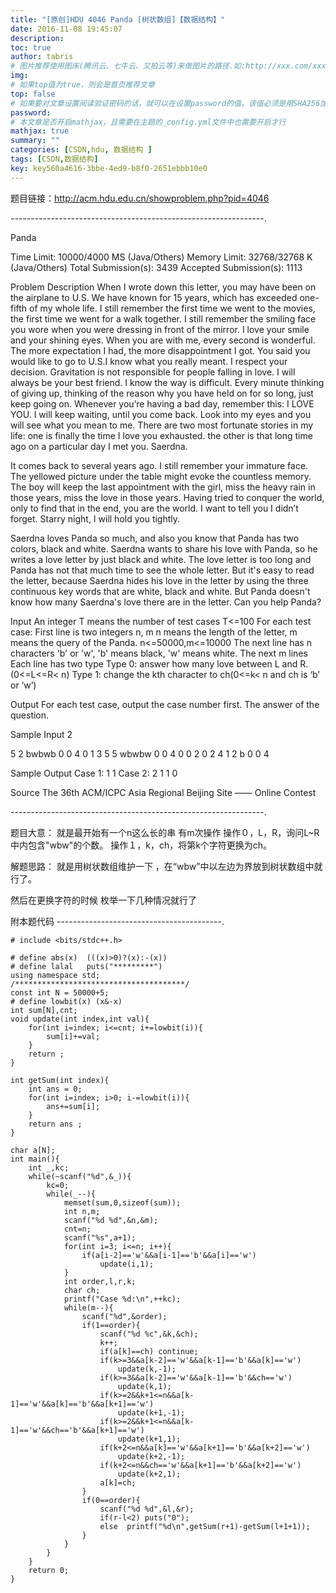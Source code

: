 ```yaml
---
title: "[原创]HDU 4046 Panda [树状数组]【数据结构】"
date: 2016-11-08 19:45:07
description:
toc: true
author: tabris
# 图片推荐使用图床(腾讯云、七牛云、又拍云等)来做图片的路径.如:http://xxx.com/xxx.jpg
img:
# 如果top值为true，则会是首页推荐文章
top: false
# 如果要对文章设置阅读验证密码的话，就可以在设置password的值，该值必须是用SHA256加密后的密码，防止被他人识破
password:
# 本文章是否开启mathjax，且需要在主题的_config.yml文件中也需要开启才行
mathjax: true
summary: ""
categories: [CSDN,hdu, 数据结构 ]
tags: [CSDN,数据结构]
key: key560a4616-3bbe-4ed9-b8f0-2651ebbb10e0
---
```


题目链接：http://acm.hdu.edu.cn/showproblem.php?pid=4046

---------------------------------------------------------------.

Panda

Time Limit: 10000/4000 MS (Java/Others)    Memory Limit: 32768/32768 K (Java/Others)
Total Submission(s): 3439    Accepted Submission(s): 1113


Problem Description
When I wrote down this letter, you may have been on the airplane to U.S.
We have known for 15 years, which has exceeded one-fifth of my whole life. I still remember the first time we went to the movies, the first time we went for a walk together. I still remember the smiling face you wore when you were dressing in front of the mirror. I love your smile and your shining eyes. When you are with me, every second is wonderful.
The more expectation I had, the more disappointment I got. You said you would like to go to U.S.I know what you really meant. I respect your decision. Gravitation is not responsible for people falling in love. I will always be your best friend. I know the way is difficult. Every minute thinking of giving up, thinking of the reason why you have held on for so long, just keep going on. Whenever you’re having a bad day, remember this: I LOVE YOU.
I will keep waiting, until you come back. Look into my eyes and you will see what you mean to me.
There are two most fortunate stories in my life: one is finally the time I love you exhausted. the other is that long time ago on a particular day I met you.
Saerdna.

It comes back to several years ago. I still remember your immature face.
The yellowed picture under the table might evoke the countless memory. The boy will keep the last appointment with the girl, miss the heavy rain in those years, miss the love in those years. Having tried to conquer the world, only to find that in the end, you are the world. I want to tell you I didn’t forget. Starry night, I will hold you tightly.

Saerdna loves Panda so much, and also you know that Panda has two colors, black and white.
Saerdna wants to share his love with Panda, so he writes a love letter by just black and white.
The love letter is too long and Panda has not that much time to see the whole letter.
But it's easy to read the letter, because Saerdna hides his love in the letter by using the three continuous key words that are white, black and white.
But Panda doesn't know how many Saerdna's love there are in the letter.
Can you help Panda?


Input
An integer T means the number of test cases T<=100
For each test case:
First line is two integers n, m
n means the length of the letter, m means the query of the Panda. n<=50000,m<=10000
The next line has n characters 'b' or 'w', 'b' means black, 'w' means white.
The next m lines
Each line has two type
Type 0: answer how many love between L and R. (0<=L<=R< n)
Type 1: change the kth character to ch(0<=k< n and ch is ‘b’ or ‘w’)


Output
For each test case, output the case number first.
The answer of the question.


Sample Input
2

5 2
bwbwb
0 0 4
0 1 3
5 5
wbwbw
0 0 4
0 0 2
0 2 4
1 2 b
0 0 4


Sample Output
Case 1:
1
1
Case 2:
2
1
1
0


Source
The 36th ACM/ICPC Asia Regional Beijing Site —— Online Contest


---------------------------------------------------------------.

题目大意：
就是最开始有一个n这么长的串 有m次操作
操作０，L，R，询问L~R中内包含"wbw"的个数。
操作１，k，ch，将第k个字符更换为ch。

解题思路：
就是用树状数组维护一下 ，在“wbw”中以左边为界放到树状数组中就行了。

然后在更换字符的时候
枚举一下几种情况就行了

附本题代码
-----------------------------------------.
```
# include <bits/stdc++.h>

# define abs(x)  (((x)>0)?(x):-(x))
# define lalal   puts("*********")
using namespace std;
/**************************************/
const int N = 50000+5;
# define lowbit(x) (x&-x)
int sum[N],cnt;
void update(int index,int val){
    for(int i=index; i<=cnt; i+=lowbit(i)){
        sum[i]+=val;
    }
    return ;
}

int getSum(int index){
    int ans = 0;
    for(int i=index; i>0; i-=lowbit(i)){
        ans+=sum[i];
    }
    return ans ;
}

char a[N];
int main(){
    int _,kc;
    while(~scanf("%d",&_)){
        kc=0;
        while(_--){
            memset(sum,0,sizeof(sum));
            int n,m;
            scanf("%d %d",&n,&m);
            cnt=n;
            scanf("%s",a+1);
            for(int i=3; i<=n; i++){
                if(a[i-2]=='w'&&a[i-1]=='b'&&a[i]=='w')
                    update(i,1);
            }
            int order,l,r,k;
            char ch;
            printf("Case %d:\n",++kc);
            while(m--){
                scanf("%d",&order);
                if(1==order){
                    scanf("%d %c",&k,&ch);
                    k++;
                    if(a[k]==ch) continue;
                    if(k>=3&&a[k-2]=='w'&&a[k-1]=='b'&&a[k]=='w')
                        update(k,-1);
                    if(k>=3&&a[k-2]=='w'&&a[k-1]=='b'&&ch=='w')
                        update(k,1);
                    if(k>=2&&k+1<=n&&a[k-1]=='w'&&a[k]=='b'&&a[k+1]=='w')
                        update(k+1,-1);
                    if(k>=2&&k+1<=n&&a[k-1]=='w'&&ch=='b'&&a[k+1]=='w')
                        update(k+1,1);
                    if(k+2<=n&&a[k]=='w'&&a[k+1]=='b'&&a[k+2]=='w')
                        update(k+2,-1);
                    if(k+2<=n&&ch=='w'&&a[k+1]=='b'&&a[k+2]=='w')
                        update(k+2,1);
                    a[k]=ch;
                }
                if(0==order){
                    scanf("%d %d",&l,&r);
                    if(r-l<2) puts("0");
                    else  printf("%d\n",getSum(r+1)-getSum(l+1+1));
                }
            }
        }
    }
    return 0;
}
```
